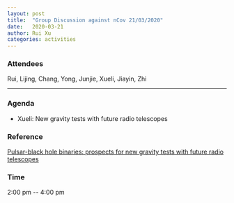 ```yaml
---
layout: post
title:  "Group Discussion against nCov 21/03/2020"
date:   2020-03-21
author: Rui Xu
categories: activities
---
```



### Attendees

Rui, Lijing, Chang, Yong, Junjie, Xueli, Jiayin, Zhi


---

### Agenda

- Xueli: New gravity tests with future radio telescopes


### Reference

[Pulsar-black hole binaries: prospects for new gravity tests with future radio telescopes](https://arxiv.org/abs/1409.3882)


### Time

2:00 pm -- 4:00 pm
